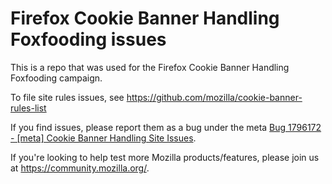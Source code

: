 # Firefox Cookie Banner Handling Foxfooding issues

This is a repo that was used for the Firefox Cookie Banner Handling Foxfooding campaign.

To file site rules issues, see https://github.com/mozilla/cookie-banner-rules-list

If you find issues, please report them as a bug under the meta [Bug 1796172 - [meta] Cookie Banner Handling Site Issues](https://bugzilla.mozilla.org/show_bug.cgi?id=1796172).

If you're looking to help test more Mozilla products/features, please join us at https://community.mozilla.org/.
